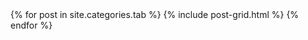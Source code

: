 
<div class="tiles">
{% for post in site.categories.tab %}
  {% include post-grid.html %}
{% endfor %}
</div>
